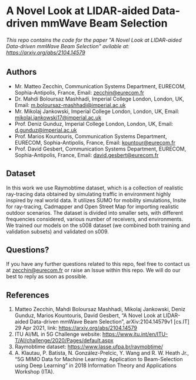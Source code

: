 # A Novel Look at LIDAR-aided Data-driven mmWave Beam Selection

###### This repo contains the code for the paper "A Novel Look at LIDAR-aided Data-driven mmWave Beam Selection" avilable at: https://arxiv.org/abs/2104.14579
## Authors

* Mr. Matteo Zecchin, Communication Systems Department, EURECOM, Sophia-Antipolis, France, Email: zecchin@eurecom.fr
* Dr. Mahdi Boloursaz Mashhadi, Imperial College London, London, UK, Email: m.boloursaz-mashhadi@imperial.ac.uk
* Mr. Mikolaj Jankowski, Imperial College London, London, UK, Email: mikolaj.jankowski17@imperial.ac.uk
* Prof. Deniz Gunduz, Imperial College London, London, UK, Email: d.gunduz@imperial.ac.uk
* Prof. Marios Kountouris, Communication Systems Department, EURECOM, Sophia-Antipolis, France, Email: kountour@eurecom.fr
* Prof. David Gesbert, Communication Systems Department, EURECOM, Sophia-Antipolis, France, Email: david.gesbert@eurecom.fr

## Dataset
In this work we use Raymobtime dataset, which is a collection of realistic ray-tracing data obtained by simulating traffic in environment highly inspired by real world data. It utilizes SUMO for mobility simulations, Insite for ray-tracing, Cadmapper and Open Street Map for importing realistic outdoor scenarios. The dataset is divided into smaller sets, with different frequencies considered, various number of receivers, and environments. We trained our models on the s008 dataset (we combined both training and validation subsets) and validated on s009. 

## Questions?
If you have any further questions related to this repo, feel free to contact us at zecchin@eurecom.fr or raise an Issue within this repo. We will do our best to reply as soon as possible.
   
## References
1. Matteo Zecchin, Mahdi Boloursaz Mashhadi, Mikolaj Jankowski, Deniz Gunduz, Marios Kountouris, David Gesbert, “A Novel Look at LIDAR-aided Data-driven mmWave Beam Selection”, arXiv:2104.14579v1 [cs.IT] 29 Apr 2021, link: https://arxiv.org/abs/2104.14579
2. ITU AI/ML in 5G Challenge website: https://www.itu.int/en/ITU-T/AI/challenge/2020/Pages/default.aspx
3. Raymobtime dataset: https://www.lasse.ufpa.br/raymobtime/
4. A. Klautau, P. Batista, N. González-Prelcic, Y. Wang and R. W. Heath Jr., “5G MIMO Data for Machine Learning: Application to Beam-Selection using Deep Learning” in 2018 Information Theory and Applications Workshop (ITA).
